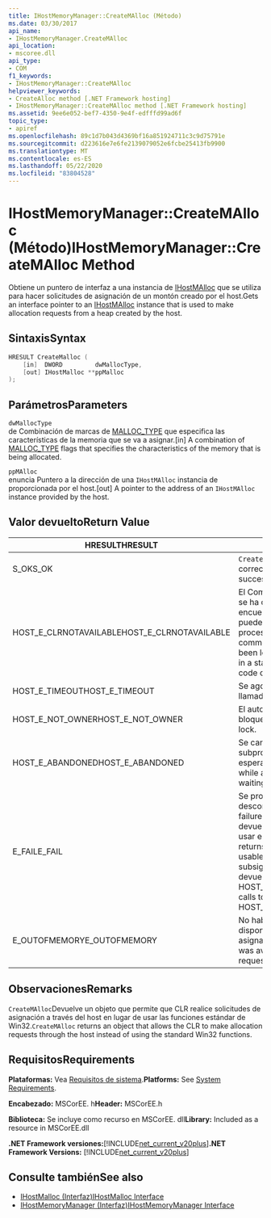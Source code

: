 ```yaml
---
title: IHostMemoryManager::CreateMAlloc (Método)
ms.date: 03/30/2017
api_name:
- IHostMemoryManager.CreateMAlloc
api_location:
- mscoree.dll
api_type:
- COM
f1_keywords:
- IHostMemoryManager::CreateMAlloc
helpviewer_keywords:
- CreateAlloc method [.NET Framework hosting]
- IHostMemoryManager::CreateMAlloc method [.NET Framework hosting]
ms.assetid: 9ee6e052-bef7-4350-9e4f-edfffd99ad6f
topic_type:
- apiref
ms.openlocfilehash: 89c1d7b043d4369bf16a851924711c3c9d75791e
ms.sourcegitcommit: d223616e7e6fe2139079052e6fcbe25413fb9900
ms.translationtype: MT
ms.contentlocale: es-ES
ms.lasthandoff: 05/22/2020
ms.locfileid: "83804528"
---
```

# <a name="ihostmemorymanagercreatemalloc-method"></a><span data-ttu-id="736f9-102">IHostMemoryManager::CreateMAlloc (Método)</span><span class="sxs-lookup"><span data-stu-id="736f9-102">IHostMemoryManager::CreateMAlloc Method</span></span>
<span data-ttu-id="736f9-103">Obtiene un puntero de interfaz a una instancia de [IHostMAlloc](ihostmalloc-interface.md) que se utiliza para hacer solicitudes de asignación de un montón creado por el host.</span><span class="sxs-lookup"><span data-stu-id="736f9-103">Gets an interface pointer to an [IHostMAlloc](ihostmalloc-interface.md) instance that is used to make allocation requests from a heap created by the host.</span></span>  
  
## <a name="syntax"></a><span data-ttu-id="736f9-104">Sintaxis</span><span class="sxs-lookup"><span data-stu-id="736f9-104">Syntax</span></span>  
  
```cpp  
HRESULT CreateMalloc (  
    [in]  DWORD         dwMallocType,  
    [out] IHostMalloc **ppMalloc  
);  
```  
  
## <a name="parameters"></a><span data-ttu-id="736f9-105">Parámetros</span><span class="sxs-lookup"><span data-stu-id="736f9-105">Parameters</span></span>  
 `dwMallocType`  
 <span data-ttu-id="736f9-106">de Combinación de marcas de [MALLOC_TYPE](malloc-type-enumeration.md) que especifica las características de la memoria que se va a asignar.</span><span class="sxs-lookup"><span data-stu-id="736f9-106">[in] A combination of [MALLOC_TYPE](malloc-type-enumeration.md) flags that specifies the characteristics of the memory that is being allocated.</span></span>  
  
 `ppMAlloc`  
 <span data-ttu-id="736f9-107">enuncia Puntero a la dirección de una `IHostMAlloc` instancia de proporcionada por el host.</span><span class="sxs-lookup"><span data-stu-id="736f9-107">[out] A pointer to the address of an `IHostMAlloc` instance provided by the host.</span></span>  
  
## <a name="return-value"></a><span data-ttu-id="736f9-108">Valor devuelto</span><span class="sxs-lookup"><span data-stu-id="736f9-108">Return Value</span></span>  
  
|<span data-ttu-id="736f9-109">HRESULT</span><span class="sxs-lookup"><span data-stu-id="736f9-109">HRESULT</span></span>|<span data-ttu-id="736f9-110">Descripción</span><span class="sxs-lookup"><span data-stu-id="736f9-110">Description</span></span>|  
|-------------|-----------------|  
|<span data-ttu-id="736f9-111">S_OK</span><span class="sxs-lookup"><span data-stu-id="736f9-111">S_OK</span></span>|<span data-ttu-id="736f9-112">`CreateMAlloc`se devolvió correctamente.</span><span class="sxs-lookup"><span data-stu-id="736f9-112">`CreateMAlloc` returned successfully.</span></span>|  
|<span data-ttu-id="736f9-113">HOST_E_CLRNOTAVAILABLE</span><span class="sxs-lookup"><span data-stu-id="736f9-113">HOST_E_CLRNOTAVAILABLE</span></span>|<span data-ttu-id="736f9-114">El Common Language Runtime (CLR) no se ha cargado en un proceso o el CLR se encuentra en un estado en el que no puede ejecutar código administrado ni procesar la llamada correctamente.</span><span class="sxs-lookup"><span data-stu-id="736f9-114">The common language runtime (CLR) has not been loaded into a process, or the CLR is in a state in which it cannot run managed code or process the call successfully.</span></span>|  
|<span data-ttu-id="736f9-115">HOST_E_TIMEOUT</span><span class="sxs-lookup"><span data-stu-id="736f9-115">HOST_E_TIMEOUT</span></span>|<span data-ttu-id="736f9-116">Se agotó el tiempo de espera de la llamada.</span><span class="sxs-lookup"><span data-stu-id="736f9-116">The call timed out.</span></span>|  
|<span data-ttu-id="736f9-117">HOST_E_NOT_OWNER</span><span class="sxs-lookup"><span data-stu-id="736f9-117">HOST_E_NOT_OWNER</span></span>|<span data-ttu-id="736f9-118">El autor de la llamada no posee el bloqueo.</span><span class="sxs-lookup"><span data-stu-id="736f9-118">The caller does not own the lock.</span></span>|  
|<span data-ttu-id="736f9-119">HOST_E_ABANDONED</span><span class="sxs-lookup"><span data-stu-id="736f9-119">HOST_E_ABANDONED</span></span>|<span data-ttu-id="736f9-120">Se canceló un evento mientras un subproceso o fibra bloqueados estaba esperando en él.</span><span class="sxs-lookup"><span data-stu-id="736f9-120">An event was canceled while a blocked thread or fiber was waiting on it.</span></span>|  
|<span data-ttu-id="736f9-121">E_FAIL</span><span class="sxs-lookup"><span data-stu-id="736f9-121">E_FAIL</span></span>|<span data-ttu-id="736f9-122">Se produjo un error grave desconocido.</span><span class="sxs-lookup"><span data-stu-id="736f9-122">An unknown catastrophic failure occurred.</span></span> <span data-ttu-id="736f9-123">Cuando un método devuelve E_FAIL, CLR ya no se puede usar en el proceso.</span><span class="sxs-lookup"><span data-stu-id="736f9-123">When a method returns E_FAIL, the CLR is no longer usable within the process.</span></span> <span data-ttu-id="736f9-124">Las llamadas subsiguientes a métodos de hospedaje devuelven HOST_E_CLRNOTAVAILABLE.</span><span class="sxs-lookup"><span data-stu-id="736f9-124">Subsequent calls to hosting methods return HOST_E_CLRNOTAVAILABLE.</span></span>|  
|<span data-ttu-id="736f9-125">E_OUTOFMEMORY</span><span class="sxs-lookup"><span data-stu-id="736f9-125">E_OUTOFMEMORY</span></span>|<span data-ttu-id="736f9-126">No había suficiente memoria física disponible para completar la solicitud de asignación.</span><span class="sxs-lookup"><span data-stu-id="736f9-126">Not enough physical memory was available to complete the allocation request.</span></span>|  
  
## <a name="remarks"></a><span data-ttu-id="736f9-127">Observaciones</span><span class="sxs-lookup"><span data-stu-id="736f9-127">Remarks</span></span>  
 <span data-ttu-id="736f9-128">`CreateMAlloc`Devuelve un objeto que permite que CLR realice solicitudes de asignación a través del host en lugar de usar las funciones estándar de Win32.</span><span class="sxs-lookup"><span data-stu-id="736f9-128">`CreateMAlloc` returns an object that allows the CLR to make allocation requests through the host instead of using the standard Win32 functions.</span></span>  
  
## <a name="requirements"></a><span data-ttu-id="736f9-129">Requisitos</span><span class="sxs-lookup"><span data-stu-id="736f9-129">Requirements</span></span>  
 <span data-ttu-id="736f9-130">**Plataformas:** Vea [Requisitos de sistema](../../get-started/system-requirements.md).</span><span class="sxs-lookup"><span data-stu-id="736f9-130">**Platforms:** See [System Requirements](../../get-started/system-requirements.md).</span></span>  
  
 <span data-ttu-id="736f9-131">**Encabezado:** MSCorEE. h</span><span class="sxs-lookup"><span data-stu-id="736f9-131">**Header:** MSCorEE.h</span></span>  
  
 <span data-ttu-id="736f9-132">**Biblioteca:** Se incluye como recurso en MSCorEE. dll</span><span class="sxs-lookup"><span data-stu-id="736f9-132">**Library:** Included as a resource in MSCorEE.dll</span></span>  
  
 <span data-ttu-id="736f9-133">**.NET Framework versiones:**[!INCLUDE[net_current_v20plus](../../../../includes/net-current-v20plus-md.md)]</span><span class="sxs-lookup"><span data-stu-id="736f9-133">**.NET Framework Versions:** [!INCLUDE[net_current_v20plus](../../../../includes/net-current-v20plus-md.md)]</span></span>  
  
## <a name="see-also"></a><span data-ttu-id="736f9-134">Consulte también</span><span class="sxs-lookup"><span data-stu-id="736f9-134">See also</span></span>

- [<span data-ttu-id="736f9-135">IHostMalloc (Interfaz)</span><span class="sxs-lookup"><span data-stu-id="736f9-135">IHostMalloc Interface</span></span>](ihostmalloc-interface.md)
- [<span data-ttu-id="736f9-136">IHostMemoryManager (Interfaz)</span><span class="sxs-lookup"><span data-stu-id="736f9-136">IHostMemoryManager Interface</span></span>](ihostmemorymanager-interface.md)
